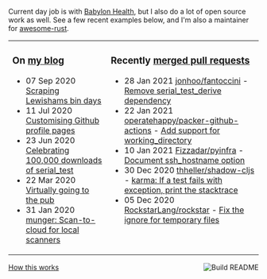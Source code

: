 Current day job is with [Babylon Health](https://github.com/babylonhealth), but I also do a lot of open source work as well. See a few recent examples below, and I'm also a maintainer for [awesome-rust](https://github.com/rust-unofficial/awesome-rust).

<table><tr><td valign="top">

### On [my blog](https://tevps.net/blog)
<!-- blog starts -->
* 07 Sep 2020 [Scraping Lewishams bin days](https://tevps.net/blog/2020/9/7/scraping-lewishams-bin-days/)
* 11 Jul 2020 [Customising Github profile pages](https://tevps.net/blog/2020/7/11/customising-github-profile-pages/)
* 23 Jun 2020 [Celebrating 100,000 downloads of serial_test](https://tevps.net/blog/2020/6/23/celebrating-100000-downloads-serial_test/)
* 22 Mar 2020 [Virtually going to the pub](https://tevps.net/blog/2020/3/22/virtually-going-pub/)
* 31 Jan 2020 [munger: Scan-to-cloud for local scanners](https://tevps.net/blog/2020/1/31/munger-scan-to-cloud-for-local-scanners/)
<!-- blog ends -->

</td><td valign="top">

### Recently [merged pull requests](https://github.com/search?o=desc&q=is%3Apr+author%3Apalfrey+-user%3Apalfrey+is%3Amerged+is%3Apublic&s=created&type=Issues)

<!-- prs starts -->
* 28 Jan 2021 [jonhoo/fantoccini](https://github.com/jonhoo/fantoccini) - [Remove serial_test_derive dependency](https://github.com/jonhoo/fantoccini/pull/122)
* 22 Jan 2021 [operatehappy/packer-github-actions](https://github.com/operatehappy/packer-github-actions) - [Add support for working_directory](https://github.com/operatehappy/packer-github-actions/pull/11)
* 10 Jan 2021 [Fizzadar/pyinfra](https://github.com/Fizzadar/pyinfra) - [Document ssh_hostname option](https://github.com/Fizzadar/pyinfra/pull/513)
* 30 Dec 2020 [thheller/shadow-cljs](https://github.com/thheller/shadow-cljs) - [karma: If a test fails with exception, print the stacktrace](https://github.com/thheller/shadow-cljs/pull/814)
* 05 Dec 2020 [RockstarLang/rockstar](https://github.com/RockstarLang/rockstar) - [Fix the ignore for temporary files](https://github.com/RockstarLang/rockstar/pull/220)
<!-- prs ends -->

</td></tr></table>

<a href="https://github.com/palfrey/palfrey/actions"><img src="https://github.com/palfrey/palfrey/workflows/Build%20README/badge.svg?branch=master" align="right" alt="Build README"></a> <a href="https://tevps.net/blog/2020/7/11/customising-github-profile-pages/">How this works</a>
